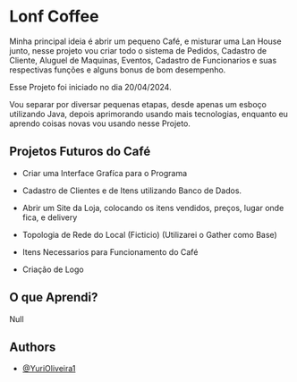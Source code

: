 
# Lonf Coffee

Minha principal ideia é abrir um pequeno Café, e misturar uma Lan House junto, nesse projeto vou criar todo o sistema de Pedidos, Cadastro de Cliente, Aluguel de Maquinas, Eventos, Cadastro de Funcionarios e suas respectivas funções e alguns bonus de bom desempenho.

Esse Projeto foi iniciado no dia 20/04/2024.

Vou separar por diversar pequenas etapas, desde apenas um esboço utilizando Java, depois aprimorando usando mais tecnologias, enquanto eu aprendo coisas novas vou usando nesse Projeto.




## Projetos Futuros do Café

- Criar uma Interface Grafíca para o Programa

- Cadastro de Clientes e de Itens utilizando Banco de Dados.

- Abrir um Site da Loja, colocando os itens vendidos, preços, lugar onde fica, e delivery

- Topologia de Rede do Local (Ficticio) (Utilizarei o Gather como Base)

- Itens Necessarios para Funcionamento do Café

- Criação de Logo




## O que Aprendi?

Null

## Authors

- [@YuriOliveira1](https://github.com/YuriOliveira1)

